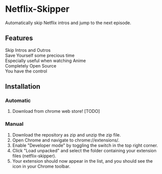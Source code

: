 # Netflix-Skipper
Automatically skip Netflix intros and jump to the next episode.

## Features
Skip Intros and Outros<br>
Save Yourself some precious time<br>
Especially useful when watching Anime<br>
Completely Open Source<br>
You have the control

## Installation
### Automatic
1. Download from chrome web store! [TODO]
### Manual
1. Download the repository as zip and unzip the zip file.
2. Open Chrome and navigate to chrome://extensions/.
3. Enable "Developer mode" by toggling the switch in the top right corner.
4. Click "Load unpacked" and select the folder containing your extension files (netflix-skipper).
5. Your extension should now appear in the list, and you should see the icon in your Chrome toolbar.
